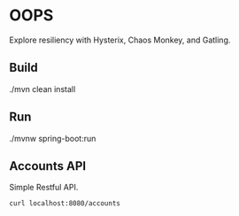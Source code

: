 # OOPS

Explore resiliency with Hysterix, Chaos Monkey, and Gatling.

## Build

./mvn clean install

## Run

./mvnw spring-boot:run

## Accounts API

Simple Restful API.

```
curl localhost:8080/accounts

```